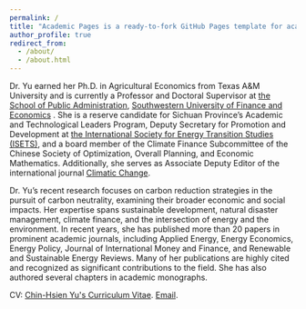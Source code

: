 ```yaml
---
permalink: /
title: "Academic Pages is a ready-to-fork GitHub Pages template for academic personal websites"
author_profile: true
redirect_from: 
  - /about/
  - /about.html
---
```


Dr. Yu earned her Ph.D. in Agricultural Economics from Texas A&M University and is currently a Professor and Doctoral Supervisor at [the School of Public Administration](https://spa.swufe.edu.cn/), [Southwestern University of Finance and Economics](https://www.swufe.edu.cn/) . She is a reserve candidate for Sichuan Province’s Academic and Technological Leaders Program, Deputy Secretary for Promotion and Development at [the International Society for Energy Transition Studies (ISETS)](http://isets.org), and a board member of the Climate Finance Subcommittee of the Chinese Society of Optimization, Overall Planning, and Economic Mathematics. Additionally, she serves as Associate Deputy Editor of the international journal [Climatic Change](https://link.springer.com/journal/10584).

Dr. Yu’s recent research focuses on carbon reduction strategies in the pursuit of carbon neutrality, examining their broader economic and social impacts. Her expertise spans sustainable development, natural disaster management, climate finance, and the intersection of energy and the environment. In recent years, she has published more than 20 papers in prominent academic journals, including Applied Energy, Energy Economics, Energy Policy, Journal of International Money and Finance, and Renewable and Sustainable Energy Reviews. Many of her publications are highly cited and recognized as significant contributions to the field. She has also authored several chapters in academic monographs.

CV: [Chin-Hsien Yu's Curriculum Vitae](../assets/Curriculum_Vitae.pdf).
[Email](mailto:evaniayu@gmail.com).

